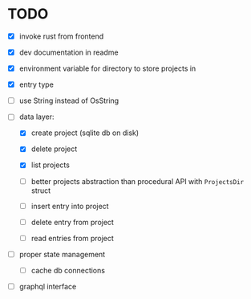 # TODO

* [x] invoke rust from frontend

* [x] dev documentation in readme

* [x] environment variable for directory to store projects in

* [x] entry type

* [ ] use String instead of OsString

* [ ] data layer: 

  - [x] create project (sqlite db on disk)

  - [x] delete project  

  - [x] list projects  

  - [ ] better projects abstraction than procedural API with 
    `ProjectsDir` struct

  - [ ] insert entry into project

  - [ ] delete entry from project

  - [ ] read entries from project

* [ ] proper state management

  - [ ] cache db connections

* [ ] graphql interface